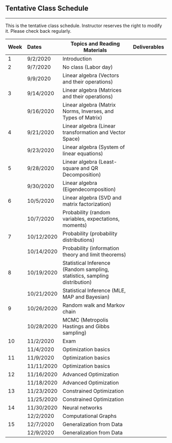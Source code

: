 ## Tentative Class Schedule
---
 This is the tentative class schedule. Instructor reserves the right to modify it. Please check back regularly. 


| Week |    Dates   |    Topics and Reading Materials                |     Deliverables     |
|------|:-----------|------------------------------------------------|----------------------|
| 1  | 9/2/2020  | Introduction  |                    |
| 2  | 9/7/2020   |     No class (Labor day)                       |                    | 
|    | 9/9/2020   | Linear algebra (Vectors and their operations) |                    |
| 3  | 9/14/2020  | Linear algebra (Matrices and their operations)   |  |
|    | 9/16/2020  | Linear algebra (Matrix Norms, Inverses, and Types of Matrix)  |                    | 
| 4  | 9/21/2020  | Linear algebra (Linear transformation and Vector Space) |    |
|    | 9/23/2020  | Linear algebra (System of linear equations) |  | 
| 5  | 9/28/2020  | Linear algebra (Least-square and QR Decomposition) |  |
|    | 9/30/2020  |  Linear algebra (Eigendecomposition) |  |
| 6  | 10/5/2020  |  Linear algebra (SVD and matrix factorization) | |
|    | 10/7/2020  |  Probability (random variables, expectations, moments) | |
| 7  | 10/12/2020  | Probability (probability distributions) |  |
|    | 10/14/2020  | Probability (information theory and limit theorems) | |
| 8  | 10/19/2020 |  Statistical Inference (Random sampling, statistics, sampling distribution)   |  | 
|    | 10/21/2020 | Statistical Inference (MLE, MAP and Bayesian)   |  |
| 9  | 10/26/2020 | Random walk and Markov chain | |
|    | 10/28/2020 | MCMC (Metropolis Hastings and Gibbs sampling) | |
| 10 | 11/2/2020 |  Exam | |
|    | 11/4/2020 |  Optimization basics |  |
| 11 | 11/9/2020  | Optimization basics | |
|    | 11/11/2020  | Optimization basics | |
| 12 | 11/16/2020 | Advanced Optimization | |
|    | 11/18/2020 | Advanced Optimization |  |
| 13 | 11/23/2020 | Constrained Optimization | |
|    | 11/25/2020 | Constrained Optimization | |
| 14 | 11/30/2020 | Neural networks | |
|    | 12/2/2020 |  Computational Graphs |  | 
| 15 | 12/7/2020  | Generalization from Data   | |
|    | 12/9/2020  | Generalization from Data | |
